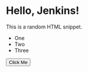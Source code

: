
<!DOCTYPE html>
<html>
<head><title>Random Page</title></head>
<body>
  <h1>Hello, Jenkins!</h1>
  <p>This is a random HTML snippet.</p>
  <ul><li>One</li><li>Two</li><li>Three</li></ul>
  <button onclick="alert('Hi there!')">Click Me</button>
</body>
</html>
